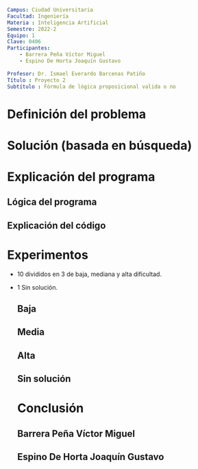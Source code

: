

```yaml
Campus: Ciudad Universitaria
Facultad: Ingeniería
Materia : Inteligencia Artificial
Semestre: 2022-2
Equipo: 1
Clave: 0406
Participantes: 
	- Barrera Peña Víctor Miguel
	- Espino De Horta Joaquín Gustavo
	
Profesor: Dr. Ismael Everardo Barcenas Patiño
Título : Proyecto 2
Subtítulo : Fórmula de lógica proposicional valida o no

```

# Definición del problema

# Solución (basada en búsqueda)



# Explicación del programa

## Lógica del programa

## Explicación del código

# Experimentos

- 10 divididos en 3 de baja, mediana y alta dificultad.

- 1 Sin solución.

  

  ## Baja

  ## Media

  ## Alta

  ## Sin solución

  # Conclusión

  ## Barrera Peña Víctor Miguel

  ## Espino De Horta Joaquín Gustavo